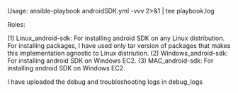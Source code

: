 Usage: ansible-playbook androidSDK.yml -vvv 2>&1 | tee playbook.log

Roles:

(1) Linux_android-sdk: For installing android SDK on any Linux distribution. For installing packages, I have used only tar version of packages that makes this implementation agnostic to Linux distriution. 
(2) Windows_android-sdk: For installing android SDK on Windows EC2. 
(3) MAC_android-sdk: For installing android SDK on Windows EC2.

I have uploaded the debug and troubleshooting logs in debug_logs
